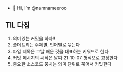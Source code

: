 - 👋 Hi, I’m @namnameeroo


## TIL 다짐
1. 의미있는 커밋을 하자!!
2. 폴더트리는 주제별, 언어별로 묶는다
4. 파일 제목은 그날 배운 것을 대표하는 키워드로 한다
5. 커밋 메시지의 시작은 날짜 21-10-07 형식으로 고정한다
6. 중요한 소스코드 뭉치는 의미 단위로 묶어서 커밋한다


<!---
namnameeroo/namnameeroo is a ✨ special ✨ repository because its `README.md` (this file) appears on your GitHub profile.
You can click the Preview link to take a look at your changes.
--->
